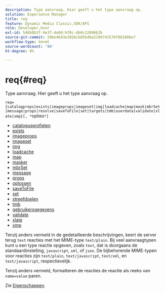 ```yaml
---
description: Type aanvraag. Hier geeft u het type aanvraag op.
solution: Experience Manager
title: req
feature: Dynamic Media Classic,SDK/API
role: Developer,User
exl-id: 546b8b3f-9e37-4e8d-bf0c-db8c12696b2b
source-git-commit: 206e4643e3926cb85b4be2189743578f88180be7
workflow-type: tm+mt
source-wordcount: '90'
ht-degree: 0%

---
```


# req{#req}

Type aanvraag. Hier geeft u het type aanvraag op.

`req={catalogprops|exists|imageprops|imageset|img|loadcache|map|mask|mbrSet|message|props|resolve|saveToFile|set|targets|tmb|userdata|validate|xlate|xmp}[, *`opties`*]`

* [catalogusprofielen](r-catalogprops.md)
* [exists](r-exists.md)
* [imageprops](r-imageprops.md)
* [imageset](r-imageset-req.md)
* [img](r-img.md)
* [loadcache](r-loadcache.md)
* [map](r-map-req.md)
* [masker](r-mask-req.md)
* [mbrSet](r-mbrset.md)
* [message](r-message.md)
* [props](r-props.md)
* [oplossen](r-resolve.md)
* [saveToFile](r-savetofile.md)
* [set](r-set.md)
* [streefdoelen](r-targets.md)
* [tmb](r-tmb.md)
* [gebruikersgegevens](r-userdata.md)
* [validate](r-is-http-validate.md)
* [xlate](r-xlate.md)
* [xmp](r-xmp.md)

Tenzij anders vermeld in de gedetailleerde beschrijvingen, keert de server terug `text` reacties met het MIME-type `text/plain`. Bij veel aanvraagtypen kunt u een type reactie opgeven, zoals `text`, dat is doorgaans de standaardinstelling, `javascript`, `xml`, of `json`. De bijbehorende MIME-typen voor reacties zijn `text/plain`, `text/javascript`, `text/xml`, en `text/javascript`, respectievelijk.

Tenzij anders vermeld, formatteren de reacties de reactie als reeks van `name=value` paren.

Zie [Eigenschappen](../../../../../../is-api/http-ref/image-serving-api-ref/c-http-protocol-reference/c-response-data/c-properties/c-properties.md#concept-49c609fd6de942cab422ee412353c9d9).
